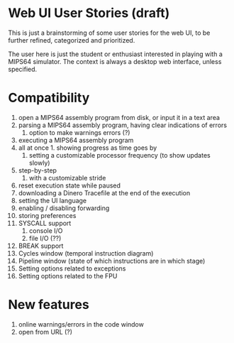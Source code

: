 # Web UI User Stories (draft)

This is just a brainstorming of some user stories for the web UI, to be further 
refined, categorized and prioritized.

The user here is just the student or enthusiast interested in playing with a
MIPS64 simulator. The context is always a desktop web interface, unless
specified.

# Compatibility

1. open a MIPS64 assembly program from disk, or input it in a text area
1. parsing a MIPS64 assembly program, having clear indications of errors
   1. option to make warnings errors (?)
1. executing a MIPS64 assembly program
  1. all at once
    1. showing progress as time goes by
      1. setting a customizable processor frequency (to show updates slowly)
  1. step-by-step
     1. with a customizable stride
  1. reset execution state while paused
1. downloading a Dinero Tracefile at the end of the execution
1. setting the UI language
1. enabling / disabling forwarding
1. storing preferences
1. SYSCALL support
   1. console I/O
   1. file I/O (??)
1. BREAK support
1. Cycles window (temporal instruction diagram)
1. Pipeline window (state of which instructions are in which stage)
1. Setting options related to exceptions
1. Setting options related to the FPU

# New features

1. online warnings/errors in the code window
1. open from URL (?)
